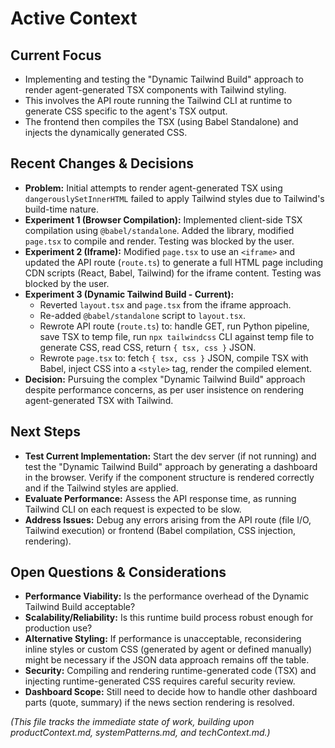 # Active Context

## Current Focus

*   Implementing and testing the "Dynamic Tailwind Build" approach to render agent-generated TSX components with Tailwind styling.
*   This involves the API route running the Tailwind CLI at runtime to generate CSS specific to the agent's TSX output.
*   The frontend then compiles the TSX (using Babel Standalone) and injects the dynamically generated CSS.

## Recent Changes & Decisions

*   **Problem:** Initial attempts to render agent-generated TSX using `dangerouslySetInnerHTML` failed to apply Tailwind styles due to Tailwind's build-time nature.
*   **Experiment 1 (Browser Compilation):** Implemented client-side TSX compilation using `@babel/standalone`. Added the library, modified `page.tsx` to compile and render. Testing was blocked by the user.
*   **Experiment 2 (Iframe):** Modified `page.tsx` to use an `<iframe>` and updated the API route (`route.ts`) to generate a full HTML page including CDN scripts (React, Babel, Tailwind) for the iframe content. Testing was blocked by the user.
*   **Experiment 3 (Dynamic Tailwind Build - Current):**
    *   Reverted `layout.tsx` and `page.tsx` from the iframe approach.
    *   Re-added `@babel/standalone` script to `layout.tsx`.
    *   Rewrote API route (`route.ts`) to: handle GET, run Python pipeline, save TSX to temp file, run `npx tailwindcss` CLI against temp file to generate CSS, read CSS, return `{ tsx, css }` JSON.
    *   Rewrote `page.tsx` to: fetch `{ tsx, css }` JSON, compile TSX with Babel, inject CSS into a `<style>` tag, render the compiled element.
*   **Decision:** Pursuing the complex "Dynamic Tailwind Build" approach despite performance concerns, as per user insistence on rendering agent-generated TSX with Tailwind.

## Next Steps

*   **Test Current Implementation:** Start the dev server (if not running) and test the "Dynamic Tailwind Build" approach by generating a dashboard in the browser. Verify if the component structure is rendered correctly and if the Tailwind styles are applied.
*   **Evaluate Performance:** Assess the API response time, as running Tailwind CLI on each request is expected to be slow.
*   **Address Issues:** Debug any errors arising from the API route (file I/O, Tailwind execution) or frontend (Babel compilation, CSS injection, rendering).

## Open Questions & Considerations

*   **Performance Viability:** Is the performance overhead of the Dynamic Tailwind Build acceptable?
*   **Scalability/Reliability:** Is this runtime build process robust enough for production use?
*   **Alternative Styling:** If performance is unacceptable, reconsidering inline styles or custom CSS (generated by agent or defined manually) might be necessary if the JSON data approach remains off the table.
*   **Security:** Compiling and rendering runtime-generated code (TSX) and injecting runtime-generated CSS requires careful security review.
*   **Dashboard Scope:** Still need to decide how to handle other dashboard parts (quote, summary) if the news section rendering is resolved.

*(This file tracks the immediate state of work, building upon productContext.md, systemPatterns.md, and techContext.md.)*
